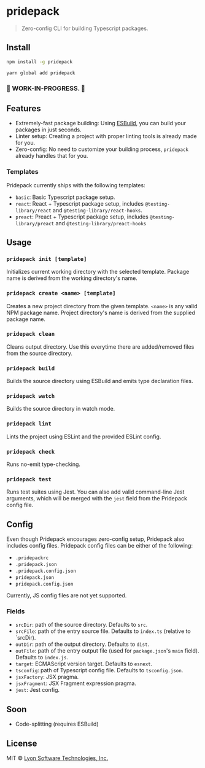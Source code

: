 # pridepack

> Zero-config CLI for building Typescript packages.

## Install

```bash
npm install -g pridepack
```

```bash
yarn global add pridepack
```

### 🚧 WORK-IN-PROGRESS. 🚧

## Features

- Extremely-fast package building: Using [ESBuild](https://github.com/evanw/esbuild), you can build your packages in just seconds.
- Linter setup: Creating a project with proper linting tools is already made for you.
- Zero-config: No need to customize your building process, `pridepack` already handles that for you.

### Templates

Pridepack currently ships with the following templates:
- `basic`: Basic Typescript package setup.
- `react`: React + Typescript package setup, includes `@testing-library/react` and `@testing-library/react-hooks`.
- `preact`: Preact + Typescript package setup, includes `@testing-library/preact` and `@testing-library/preact-hooks`

## Usage

### `pridepack init [template]`

Initializes current working directory with the selected template. Package name is derived from the working directory's name.

### `pridepack create <name> [template]`

Creates a new project directory from the given template. `<name>` is any valid NPM package name. Project directory's name is derived from the supplied package name. 

### `pridepack clean`

Cleans output directory. Use this everytime there are added/removed files from the source directory.

### `pridepack build`

Builds the source directory using ESBuild and emits type declaration files.

### `pridepack watch`

Builds the source directory in watch mode.

### `pridepack lint`

Lints the project using ESLint and the provided ESLint config.

### `pridepack check`

Runs no-emit type-checking.

### `pridepack test`

Runs test suites using Jest. You can also add valid command-line Jest arguments, which will be merged with the `jest` field from the Pridepack config file.

## Config

Even though Pridepack encourages zero-config setup, Pridepack also includes config files. Pridepack config files can be either of the following:
- `.pridepackrc`
- `.pridepack.json`
- `.pridepack.config.json`
- `pridepack.json`
- `pridepack.config.json`

Currently, JS config files are not yet supported.

### Fields

- `srcDir`: path of the source directory. Defaults to `src`.
- `srcFile`: path of the entry source file. Defaults to `index.ts` (relative to `srcDir).
- `outDir`: path of the output directory. Defaults to `dist`.
- `outFile`: path of the entry output file (used for `package.json`'s `main` field). Defaults to `index.js`.
- `target`: ECMAScript version target. Defaults to `esnext`.
- `tsconfig`: path of Typescript config file. Defaults to `tsconfig.json`.
- `jsxFactory`: JSX pragma.
- `jsxFragment`: JSX Fragment expression pragma.
- `jest`: Jest config.

## Soon

- Code-splitting (requires ESBuild)

## License

MIT © [Lyon Software Technologies, Inc.](https://github.com/LyonInc)
